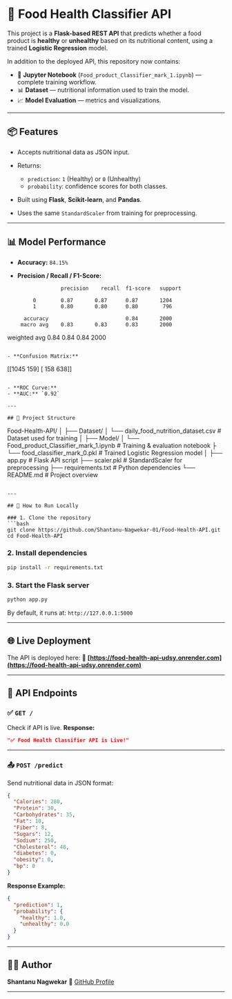 # 🥗 Food Health Classifier API

This project is a **Flask-based REST API** that predicts whether a food product is **healthy** or **unhealthy** based on its nutritional content, using a trained **Logistic Regression** model.

In addition to the deployed API, this repository now contains:

* 📓 **Jupyter Notebook** (`Food_product_Classifier_mark_1.ipynb`) — complete training workflow.
* 📊 **Dataset** — nutritional information used to train the model.
* 📈 **Model Evaluation** — metrics and visualizations.

---

## 📦 Features

* Accepts nutritional data as JSON input.
* Returns:

  * `prediction`: `1` (Healthy) or `0` (Unhealthy)
  * `probability`: confidence scores for both classes.
* Built using **Flask**, **Scikit-learn**, and **Pandas**.
* Uses the same `StandardScaler` from training for preprocessing.

---

## 📊 Model Performance

* **Accuracy:** `84.15%`
* **Precision / Recall / F1-Score:**

  ```
                precision    recall  f1-score   support

       0        0.87       0.87      0.87       1204
       1        0.80       0.80      0.80        796

    accuracy                         0.84       2000
   macro avg    0.83       0.83      0.83       2000
  ```

weighted avg    0.84       0.84      0.84       2000

```

- **Confusion Matrix:**
```

\[\[1045  159]
\[ 158  638]]

```

- **ROC Curve:**
- **AUC:** `0.92`

---

## 📁 Project Structure

```

Food-Health-API/
│
├── Dataset/
│   └── daily\_food\_nutrition\_dataset.csv   # Dataset used for training
│
├── Model/
│   └── Food\_product\_Classifier\_mark\_1.ipynb  # Training & evaluation notebook
├   └── food\_classifier\_mark\_0.pkl         # Trained Logistic Regression model
│
├── app.py                             # Flask API script
├── scaler.pkl                          # StandardScaler for preprocessing
├── requirements.txt                    # Python dependencies
└── README.md                           # Project overview

````

---

## 🚀 How to Run Locally

### 1. Clone the repository
```bash
git clone https://github.com/Shantanu-Nagwekar-01/Food-Health-API.git
cd Food-Health-API
````

### 2. Install dependencies

```bash
pip install -r requirements.txt
```

### 3. Start the Flask server

```bash
python app.py
```

By default, it runs at: `http://127.0.0.1:5000`

---

## 🌐 Live Deployment

The API is deployed here:
🔗 **[https://food-health-api-udsy.onrender.com](https://food-health-api-udsy.onrender.com)**

---

## 🔁 API Endpoints

### ✅ `GET /`

Check if API is live.
**Response:**

```json
"✅ Food Health Classifier API is Live!"
```

---

### 📤 `POST /predict`

Send nutritional data in JSON format:

```json
{
  "Calories": 280,
  "Protein": 30,
  "Carbohydrates": 35,
  "Fat": 10,
  "Fiber": 8,
  "Sugars": 12,
  "Sodium": 250,
  "Cholesterol": 40,
  "diabetes": 0,
  "obesity": 0,
  "bp": 0
}
```

**Response Example:**

```json
{
  "prediction": 1,
  "probability": {
    "healthy": 1.0,
    "unhealthy": 0.0
  }
}
```

---

## 👨‍💻 Author

**Shantanu Nagwekar**
🔗 [GitHub Profile](https://github.com/Shantanu-Nagwekar-01)

---
